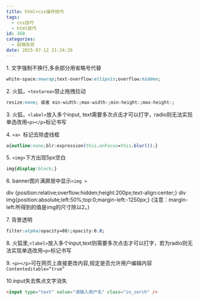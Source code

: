 ```yaml
---
title: html+css操作技巧
tags:
  - css技巧
  - html技巧
id: 168
categories:
  - 前端杂货
date: 2015-07-12 21:24:26
---
```


1\. 文字强制不换行,多余部分用省略号代替

```css
white-space:nowrap;text-overflow:ellipsis;overflow:hidden;
```

2\. 火狐，```<textarea>```禁止拖拽拉动

```css
resize:none; 或者 min-width:;max-width:;min-height:;max-height:;
```

3\. 火狐，`<label>`放入多个input, text需要多次点击才可以打字，radio则无法实现单选改用`<p></p>`标记书写

4\. `<a> `标记去除虚线框
```css
a{outline:none;blr:expression(this.onFocus=this.blur());}
```

5\. `<img>`下方出现5px空白
```css
img{display:block;}
```

6\. banner图片满屏居中显示`<img >`

div {position:relative;overflow:hidden;height:200px;text-align:center;}
div img{position:absolute;left:50%;top:0;margin-left:-1250px;}
(注意：margin-left:所得到的值是img的尺寸除以2。)

7\. 背景透明
```css
filter:alpha(opacity=80);opacity:0.8;
```

8\. 火狐里,`<label>`放入多个input,text则需要多次点击才可以打字，若为radio则无法实现单选改用`<p>`标记书写

9\. `<p></p>`可在网页上直接更改内容,规定是否允许用户编辑内容`Contenteditable=“true”`

10.input失去焦点文字消失
```html
<input type="text" value="请输入用户名" class="in_serch" />
```
